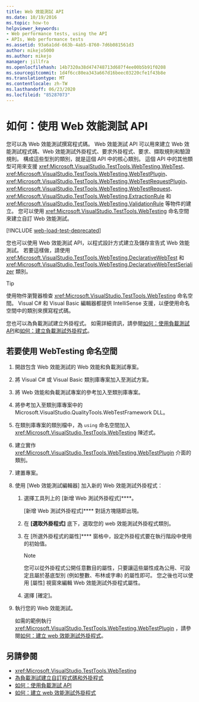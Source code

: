 ```yaml
---
title: Web 效能測試 API
ms.date: 10/19/2016
ms.topic: how-to
helpviewer_keywords:
- Web performance tests, using the API
- APIs, Web performance tests
ms.assetid: 93a6a1dd-663b-4ab5-8760-7d6b081561d3
author: mikejo5000
ms.author: mikejo
manager: jillfra
ms.openlocfilehash: 14b7320a38d474748713d687f4ee00b5b91f0208
ms.sourcegitcommit: 1d4f6cc80ea343a667d16beec03220cfe1f43b8e
ms.translationtype: MT
ms.contentlocale: zh-TW
ms.lasthandoff: 06/23/2020
ms.locfileid: "85287073"
---
```

# <a name="how-to-use-the-web-performance-test-api"></a>如何：使用 Web 效能測試 API

您可以為 Web 效能測試撰寫程式碼。 Web 效能測試 API 可以用來建立 Web 效能測試程式碼、Web 效能測試外掛程式、要求外掛程式、要求、擷取規則和驗證規則。 構成這些型別的類別，就是這個 API 中的核心類別。 這個 API 中的其他類型可用來支援 <xref:Microsoft.VisualStudio.TestTools.WebTesting.WebTest>、<xref:Microsoft.VisualStudio.TestTools.WebTesting.WebTestPlugin>、<xref:Microsoft.VisualStudio.TestTools.WebTesting.WebTestRequestPlugin>、<xref:Microsoft.VisualStudio.TestTools.WebTesting.WebTestRequest>、<xref:Microsoft.VisualStudio.TestTools.WebTesting.ExtractionRule> 和 <xref:Microsoft.VisualStudio.TestTools.WebTesting.ValidationRule> 等物件的建立。 您可以使用 <xref:Microsoft.VisualStudio.TestTools.WebTesting> 命名空間來建立自訂 Web 效能測試。

[!INCLUDE [web-load-test-deprecated](includes/web-load-test-deprecated.md)]

您也可以使用 Web 效能測試 API，以程式設計方式建立及儲存宣告式 Web 效能測試。 若要這樣做，請使用 <xref:Microsoft.VisualStudio.TestTools.WebTesting.DeclarativeWebTest> 和 <xref:Microsoft.VisualStudio.TestTools.WebTesting.DeclarativeWebTestSerializer> 類別。

> [!TIP]
> 使用物件瀏覽器檢查 <xref:Microsoft.VisualStudio.TestTools.WebTesting> 命名空間。 Visual C# 和 Visual Basic 編輯器都提供 IntelliSense 支援，以便使用命名空間中的類別來撰寫程式碼。

您也可以為負載測試建立外掛程式。 如需詳細資訊，請參閱[如何：使用負載測試 API](../test/how-to-use-the-load-test-api.md)和[如何：建立負載測試外掛程式](../test/how-to-create-a-load-test-plug-in.md)。

## <a name="to-use-the-webtesting-namespace"></a>若要使用 WebTesting 命名空間

1. 開啟包含 Web 效能測試的 Web 效能和負載測試專案。

2. 將 Visual C# 或 Visual Basic 類別庫專案加入至測試方案。

3. 將 Web 效能和負載測試專案的參考加入至類別庫專案。

4. 將參考加入至類別庫專案中的 Microsoft.VisualStudio.QualityTools.WebTestFramework DLL。

5. 在類別庫專案的類別檔中，為 `using` 命名空間加入 <xref:Microsoft.VisualStudio.TestTools.WebTesting> 陳述式。

6. 建立實作 <xref:Microsoft.VisualStudio.TestTools.WebTesting.WebTestPlugin> 介面的類別。

7. 建置專案。

8. 使用 [Web 效能測試編輯器] 加入新的 Web 效能測試外掛程式：

    1. 選擇工具列上的 [新增 Web 測試外掛程式]****。

         [新增 Web 測試外掛程式]**** 對話方塊隨即出現。

    2. 在 **[選取外掛程式]** 底下，選取您的 web 效能測試外掛程式類別。

    3. 在 [所選外掛程式的屬性]**** 窗格中，設定外掛程式要在執行階段中使用的初始值。

        > [!NOTE]
        > 您可以從外掛程式公開任意數目的屬性，只要讓這些屬性成為公用、可設定且屬於基底型別 (例如整數、布林或字串) 的屬性即可。 您之後也可以使用 [屬性] 視窗來編輯 Web 效能測試外掛程式屬性。

    4. 選擇 [確定]。

9. 執行您的 Web 效能測試。

     如需的範例執行 <xref:Microsoft.VisualStudio.TestTools.WebTesting.WebTestPlugin> ，請參閱[如何：建立 web 效能測試外掛程式](../test/how-to-create-a-web-performance-test-plug-in.md)。

## <a name="see-also"></a>另請參閱

- <xref:Microsoft.VisualStudio.TestTools.WebTesting>
- [為負載測試建立自訂程式碼和外掛程式](../test/create-custom-code-and-plug-ins-for-load-tests.md)
- [如何：使用負載測試 API](../test/how-to-use-the-load-test-api.md)
- [如何：建立 web 效能測試外掛程式](../test/how-to-create-a-web-performance-test-plug-in.md)
